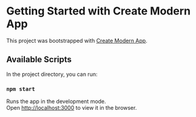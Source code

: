 # Getting Started with Create Modern App

This project was bootstrapped with [Create Modern App](https://github.com/gubmax/create-modern-app.git).

## Available Scripts

In the project directory, you can run:

### `npm start`

Runs the app in the development mode.<br>
Open [http://localhost:3000](http://localhost:3000) to view it in the browser.
